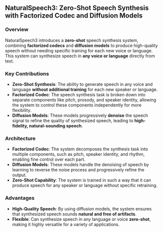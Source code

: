 ## **NaturalSpeech3: Zero-Shot Speech Synthesis with Factorized Codec and Diffusion Models**

### **Overview**
NaturalSpeech3 introduces a **zero-shot** speech synthesis system, combining **factorized codecs** and **diffusion models** to produce high-quality speech without needing specific training for each new voice or language. This system can synthesize speech in **any voice or language** directly from text.

### **Key Contributions**
- **Zero-Shot Synthesis**: The ability to generate speech in any voice and language **without additional training** for each new speaker or language.
- **Factorized Codec**: The speech synthesis task is broken down into separate components like pitch, prosody, and speaker identity, allowing the system to control these components independently for more flexibility.
- **Diffusion Models**: These models progressively **denoise** the speech signal to refine the quality of synthesized speech, leading to **high-fidelity, natural-sounding speech**.

### **Architecture**
- **Factorized Codec**: The system decomposes the synthesis task into multiple components, such as pitch, speaker identity, and rhythm, enabling fine control over each part.
- **Diffusion Models**: These models handle the denoising of speech by learning to reverse the noise process and progressively refine the output.
- **Zero-Shot Capability**: The system is trained in such a way that it can produce speech for any speaker or language without specific retraining.

### **Advantages**
- **High-Quality Speech**: By using diffusion models, the system ensures that synthesized speech sounds **natural and free of artifacts**.
- **Flexible**: Can synthesize speech in any language or voice **zero-shot**, making it highly versatile for a variety of applications.

